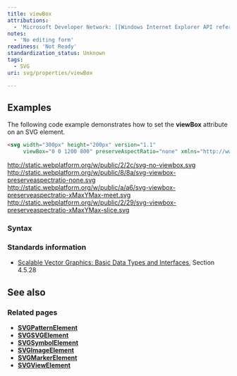 ```yaml
---
title: viewBox
attributions:
  - 'Microsoft Developer Network: [[Windows Internet Explorer API reference](http://msdn.microsoft.com/en-us/library/ie/hh828809%28v=vs.85%29.aspx) Article]'
notes:
  - 'No editing form'
readiness: 'Not Ready'
standardization_status: Unknown
tags:
  - SVG
uri: svg/properties/viewBox

---
```

## Examples

The following code example demonstrates how to set the **viewBox** attribute on an SVG element.

``` html
<svg width="300px" height="200px" version="1.1"
     viewBox="0 0 1200 800" preserveAspectRatio="none" xmlns="http://www.w3.org/2000/svg">
```

<http://static.webplatform.org/w/public/2/2c/svg-no-viewbox.svg> <http://static.webplatform.org/w/public/8/8a/svg-viewbox-preserveaspectratio-none.svg> <http://static.webplatform.org/w/public/a/a6/svg-viewbox-preserveaspectratio-xMaxYMax-meet.svg> <http://static.webplatform.org/w/public/2/29/svg-viewbox-preserveaspectratio-xMaxYMax-slice.svg>

### Syntax

### Standards information

-   [Scalable Vector Graphics: Basic Data Types and Interfaces](http://go.microsoft.com/fwlink/p/?linkid=204732), Section 4.5.28

## See also

### Related pages

-   [**SVGPatternElement**](/svg/elements/patterrn)
-   [**SVGSVGElement**](/svg/elements/svg)
-   [**SVGSymbolElement**](/svg/elements/symbol)
-   [**SVGImageElement**](/svg/elements/image)
-   [**SVGMarkerElement**](/svg/elements/marker)
-   [**SVGViewElement**](/svg/elements/view)
